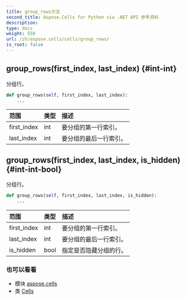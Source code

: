```yaml
---
title: group_rows方法
second_title: Aspose.Cells for Python via .NET API 参考资料
description:
type: docs
weight: 550
url: /zh/aspose.cells/cells/group_rows/
is_root: false
---
```

##  group_rows(first_index, last_index) {#int-int}
分组行。



```python
def group_rows(self, first_index, last_index):
    ...
```


|范围|类型|描述|
| :- | :- | :- |
| first_index | int |要分组的第一行索引。|
| last_index | int |要分组的最后一行索引。|


##  group_rows(first_index, last_index, is_hidden) {#int-int-bool}
分组行。



```python
def group_rows(self, first_index, last_index, is_hidden):
    ...
```


|范围|类型|描述|
| :- | :- | :- |
| first_index | int |要分组的第一行索引。|
| last_index | int |要分组的最后一行索引。|
| is_hidden | bool |指定是否隐藏分组的行。|



### 也可以看看
* 模块 [aspose.cells](../../)
* 类 [Cells](/cells/python-net/zh/aspose.cells/cells)
